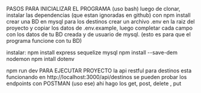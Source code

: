 PASOS PARA INICIALIZAR EL PROGRAMA (uso bash)
luego de clonar, instalar las dependencias (que estan ignoradas en github) con npm install
crear una BD en mysql para los destinos 
crear un archivo .env en la raiz del proyecto y copiar los datos de .env.example, luego completar cada campo con los datos de tu BD creada y de usuario de mysql. (esto es para que el programa funcione con tu BD)

instalar:
npm install express sequelize mysql
npm install --save-dem nodemon
npm intall dotenv

npm run dev PARA EJECUTAR PROYECTO
la api restful para destinos esta funcionando en http://localhost:3000/api/destinos
se pueden probar los endpoints con POSTMAN (uso ese)
ahi hago los get, post, delete , put